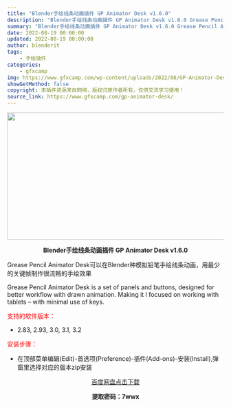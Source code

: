 ```yaml
---
title: "Blender手绘线条动画插件 GP Animator Desk v1.6.0"
description: "Blender手绘线条动画插件 GP Animator Desk v1.6.0 Grease Pencil Animator Desk可以在Blender种模拟铅笔手绘线条动画，用最少的关键帧制作很流..."
summary: "Blender手绘线条动画插件 GP Animator Desk v1.6.0 Grease Pencil Animator Desk可以在Blender种模拟铅笔手绘线条动画，用最少的关键帧制作很流..."
date: 2022-08-19 00:00:00
updated: 2022-08-19 00:00:00
author: blenderit
tags: 
    - 手绘插件
categories:
    - gfxcamp
img: https://www.gfxcamp.com/wp-content/uploads/2022/08/GP-Animator-Desk.jpg
showGetMethod: false
copyright: 本插件资源来自网络，版权归原作者所有，仅供交流学习使用！
source_link: https://www.gfxcamp.com/gp-animator-desk/
---
```

<div><p><img decoding="async" class="aligncenter size-full wp-image-106173" src="https://www.gfxcamp.com/wp-content/uploads/2022/08/GP-Animator-Desk.jpg" data-src="https://www.gfxcamp.com/wp-content/uploads/2022/08/GP-Animator-Desk.jpg" alt="" width="590" height="295" data-srcset="https://www.gfxcamp.com/wp-content/uploads/2022/08/GP-Animator-Desk.jpg 590w, https://www.gfxcamp.com/wp-content/uploads/2022/08/GP-Animator-Desk-150x75.jpg 150w" data-sizes="(max-width: 590px) 100vw, 590px"></p><p style="text-align: center;"><strong>Blender手绘线条动画插件 GP Animator Desk v1.6.0</strong></p><p class="sqsrte-small">Grease Pencil Animator Desk可以在Blender种模拟铅笔手绘线条动画，用最少的关键帧制作很流畅的手绘效果</p><p class="sqsrte-small">Grease Pencil Animator Desk is a set of panels and buttons, designed for better workflow with drawn animation. Making it I focused on working with tablets – with minimal use of keys.</p><p><span style="color: #ff0000;">支持的软件版本：</span></p><ul>
<li>2.83, 2.93, 3.0, 3.1, 3.2</li>
</ul><p style="text-align: left;"><span style="color: #ff0000;">安装步骤：</span></p><ul>
<li>在顶部菜单编辑(Edit)-首选项(Preference)-插件(Add-ons)-安装(Install),弹窗里选择对应的版本zip安装</li>
</ul><p style="text-align: center;"><a class="maxbutton-3 maxbutton maxbutton-baidu" target="_blank" rel="noopener" href="https://pan.baidu.com/s/1qSrhFo9pUFiRVlojyoaPxg?pwd=7wwx"><span class="mb-text">百度网盘点击下载</span></a></p><p style="text-align: center;"><strong>提取密码：7wwx</strong></p></div>